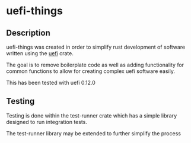 # uefi-things

## Description

uefi-things was created in order to simplify rust development of software written
using the [uefi](https://crates.io/crates/uefi) crate.

The goal is to remove boilerplate code as well as adding functionality for common functions
to allow for creating complex uefi software easily.

This has been tested with uefi 0.12.0

## Testing

Testing is done within the test-runner crate which has a simple library designed to run integration tests.

The test-runner library may be extended to further simplify the process